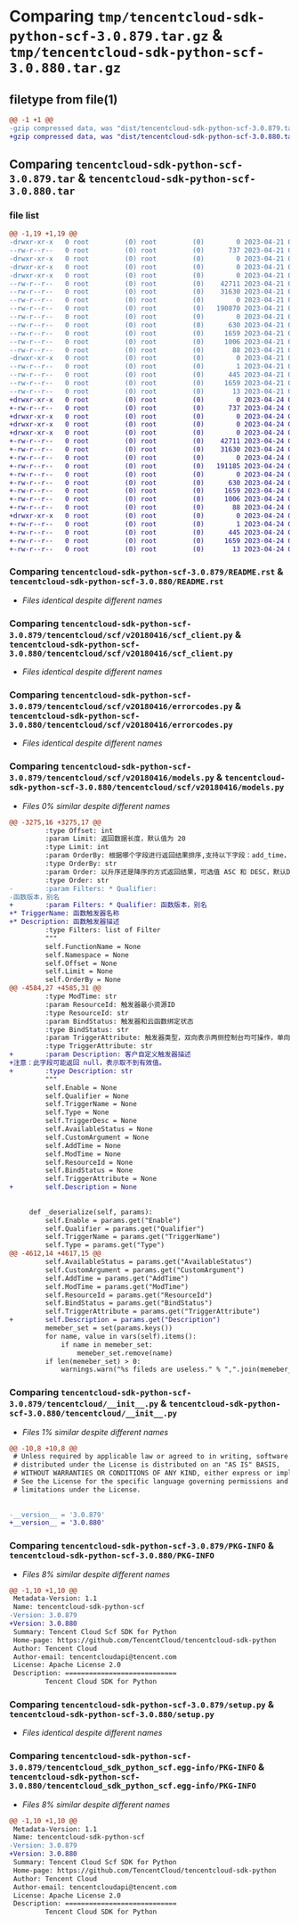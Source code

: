 # Comparing `tmp/tencentcloud-sdk-python-scf-3.0.879.tar.gz` & `tmp/tencentcloud-sdk-python-scf-3.0.880.tar.gz`

## filetype from file(1)

```diff
@@ -1 +1 @@
-gzip compressed data, was "dist/tencentcloud-sdk-python-scf-3.0.879.tar", last modified: Fri Apr 21 00:58:45 2023, max compression
+gzip compressed data, was "dist/tencentcloud-sdk-python-scf-3.0.880.tar", last modified: Mon Apr 24 03:25:32 2023, max compression
```

## Comparing `tencentcloud-sdk-python-scf-3.0.879.tar` & `tencentcloud-sdk-python-scf-3.0.880.tar`

### file list

```diff
@@ -1,19 +1,19 @@
-drwxr-xr-x   0 root         (0) root         (0)        0 2023-04-21 00:58:45.000000 tencentcloud-sdk-python-scf-3.0.879/
--rw-r--r--   0 root         (0) root         (0)      737 2023-04-21 00:58:45.000000 tencentcloud-sdk-python-scf-3.0.879/README.rst
-drwxr-xr-x   0 root         (0) root         (0)        0 2023-04-21 00:58:45.000000 tencentcloud-sdk-python-scf-3.0.879/tencentcloud/
-drwxr-xr-x   0 root         (0) root         (0)        0 2023-04-21 00:58:45.000000 tencentcloud-sdk-python-scf-3.0.879/tencentcloud/scf/
-drwxr-xr-x   0 root         (0) root         (0)        0 2023-04-21 00:58:45.000000 tencentcloud-sdk-python-scf-3.0.879/tencentcloud/scf/v20180416/
--rw-r--r--   0 root         (0) root         (0)    42711 2023-04-21 00:58:45.000000 tencentcloud-sdk-python-scf-3.0.879/tencentcloud/scf/v20180416/scf_client.py
--rw-r--r--   0 root         (0) root         (0)    31630 2023-04-21 00:58:45.000000 tencentcloud-sdk-python-scf-3.0.879/tencentcloud/scf/v20180416/errorcodes.py
--rw-r--r--   0 root         (0) root         (0)        0 2023-04-21 00:58:45.000000 tencentcloud-sdk-python-scf-3.0.879/tencentcloud/scf/v20180416/__init__.py
--rw-r--r--   0 root         (0) root         (0)   190870 2023-04-21 00:58:45.000000 tencentcloud-sdk-python-scf-3.0.879/tencentcloud/scf/v20180416/models.py
--rw-r--r--   0 root         (0) root         (0)        0 2023-04-21 00:58:45.000000 tencentcloud-sdk-python-scf-3.0.879/tencentcloud/scf/__init__.py
--rw-r--r--   0 root         (0) root         (0)      630 2023-04-21 00:58:45.000000 tencentcloud-sdk-python-scf-3.0.879/tencentcloud/__init__.py
--rw-r--r--   0 root         (0) root         (0)     1659 2023-04-21 00:58:45.000000 tencentcloud-sdk-python-scf-3.0.879/PKG-INFO
--rw-r--r--   0 root         (0) root         (0)     1006 2023-04-21 00:58:45.000000 tencentcloud-sdk-python-scf-3.0.879/setup.py
--rw-r--r--   0 root         (0) root         (0)       88 2023-04-21 00:58:45.000000 tencentcloud-sdk-python-scf-3.0.879/setup.cfg
-drwxr-xr-x   0 root         (0) root         (0)        0 2023-04-21 00:58:45.000000 tencentcloud-sdk-python-scf-3.0.879/tencentcloud_sdk_python_scf.egg-info/
--rw-r--r--   0 root         (0) root         (0)        1 2023-04-21 00:58:45.000000 tencentcloud-sdk-python-scf-3.0.879/tencentcloud_sdk_python_scf.egg-info/dependency_links.txt
--rw-r--r--   0 root         (0) root         (0)      445 2023-04-21 00:58:45.000000 tencentcloud-sdk-python-scf-3.0.879/tencentcloud_sdk_python_scf.egg-info/SOURCES.txt
--rw-r--r--   0 root         (0) root         (0)     1659 2023-04-21 00:58:45.000000 tencentcloud-sdk-python-scf-3.0.879/tencentcloud_sdk_python_scf.egg-info/PKG-INFO
--rw-r--r--   0 root         (0) root         (0)       13 2023-04-21 00:58:45.000000 tencentcloud-sdk-python-scf-3.0.879/tencentcloud_sdk_python_scf.egg-info/top_level.txt
+drwxr-xr-x   0 root         (0) root         (0)        0 2023-04-24 03:25:32.000000 tencentcloud-sdk-python-scf-3.0.880/
+-rw-r--r--   0 root         (0) root         (0)      737 2023-04-24 03:25:32.000000 tencentcloud-sdk-python-scf-3.0.880/README.rst
+drwxr-xr-x   0 root         (0) root         (0)        0 2023-04-24 03:25:32.000000 tencentcloud-sdk-python-scf-3.0.880/tencentcloud/
+drwxr-xr-x   0 root         (0) root         (0)        0 2023-04-24 03:25:32.000000 tencentcloud-sdk-python-scf-3.0.880/tencentcloud/scf/
+drwxr-xr-x   0 root         (0) root         (0)        0 2023-04-24 03:25:32.000000 tencentcloud-sdk-python-scf-3.0.880/tencentcloud/scf/v20180416/
+-rw-r--r--   0 root         (0) root         (0)    42711 2023-04-24 03:25:32.000000 tencentcloud-sdk-python-scf-3.0.880/tencentcloud/scf/v20180416/scf_client.py
+-rw-r--r--   0 root         (0) root         (0)    31630 2023-04-24 03:25:32.000000 tencentcloud-sdk-python-scf-3.0.880/tencentcloud/scf/v20180416/errorcodes.py
+-rw-r--r--   0 root         (0) root         (0)        0 2023-04-24 03:25:32.000000 tencentcloud-sdk-python-scf-3.0.880/tencentcloud/scf/v20180416/__init__.py
+-rw-r--r--   0 root         (0) root         (0)   191185 2023-04-24 03:25:32.000000 tencentcloud-sdk-python-scf-3.0.880/tencentcloud/scf/v20180416/models.py
+-rw-r--r--   0 root         (0) root         (0)        0 2023-04-24 03:25:32.000000 tencentcloud-sdk-python-scf-3.0.880/tencentcloud/scf/__init__.py
+-rw-r--r--   0 root         (0) root         (0)      630 2023-04-24 03:25:32.000000 tencentcloud-sdk-python-scf-3.0.880/tencentcloud/__init__.py
+-rw-r--r--   0 root         (0) root         (0)     1659 2023-04-24 03:25:32.000000 tencentcloud-sdk-python-scf-3.0.880/PKG-INFO
+-rw-r--r--   0 root         (0) root         (0)     1006 2023-04-24 03:25:32.000000 tencentcloud-sdk-python-scf-3.0.880/setup.py
+-rw-r--r--   0 root         (0) root         (0)       88 2023-04-24 03:25:32.000000 tencentcloud-sdk-python-scf-3.0.880/setup.cfg
+drwxr-xr-x   0 root         (0) root         (0)        0 2023-04-24 03:25:32.000000 tencentcloud-sdk-python-scf-3.0.880/tencentcloud_sdk_python_scf.egg-info/
+-rw-r--r--   0 root         (0) root         (0)        1 2023-04-24 03:25:32.000000 tencentcloud-sdk-python-scf-3.0.880/tencentcloud_sdk_python_scf.egg-info/dependency_links.txt
+-rw-r--r--   0 root         (0) root         (0)      445 2023-04-24 03:25:32.000000 tencentcloud-sdk-python-scf-3.0.880/tencentcloud_sdk_python_scf.egg-info/SOURCES.txt
+-rw-r--r--   0 root         (0) root         (0)     1659 2023-04-24 03:25:32.000000 tencentcloud-sdk-python-scf-3.0.880/tencentcloud_sdk_python_scf.egg-info/PKG-INFO
+-rw-r--r--   0 root         (0) root         (0)       13 2023-04-24 03:25:32.000000 tencentcloud-sdk-python-scf-3.0.880/tencentcloud_sdk_python_scf.egg-info/top_level.txt
```

### Comparing `tencentcloud-sdk-python-scf-3.0.879/README.rst` & `tencentcloud-sdk-python-scf-3.0.880/README.rst`

 * *Files identical despite different names*

### Comparing `tencentcloud-sdk-python-scf-3.0.879/tencentcloud/scf/v20180416/scf_client.py` & `tencentcloud-sdk-python-scf-3.0.880/tencentcloud/scf/v20180416/scf_client.py`

 * *Files identical despite different names*

### Comparing `tencentcloud-sdk-python-scf-3.0.879/tencentcloud/scf/v20180416/errorcodes.py` & `tencentcloud-sdk-python-scf-3.0.880/tencentcloud/scf/v20180416/errorcodes.py`

 * *Files identical despite different names*

### Comparing `tencentcloud-sdk-python-scf-3.0.879/tencentcloud/scf/v20180416/models.py` & `tencentcloud-sdk-python-scf-3.0.880/tencentcloud/scf/v20180416/models.py`

 * *Files 0% similar despite different names*

```diff
@@ -3275,16 +3275,17 @@
         :type Offset: int
         :param Limit: 返回数据长度，默认值为 20
         :type Limit: int
         :param OrderBy: 根据哪个字段进行返回结果排序,支持以下字段：add_time，mod_time，默认mod_time
         :type OrderBy: str
         :param Order: 以升序还是降序的方式返回结果，可选值 ASC 和 DESC，默认DESC
         :type Order: str
-        :param Filters: * Qualifier:
-函数版本，别名
+        :param Filters: * Qualifier: 函数版本，别名
+* TriggerName: 函数触发器名称
+* Description: 函数触发器描述
         :type Filters: list of Filter
         """
         self.FunctionName = None
         self.Namespace = None
         self.Offset = None
         self.Limit = None
         self.OrderBy = None
@@ -4584,27 +4585,31 @@
         :type ModTime: str
         :param ResourceId: 触发器最小资源ID
         :type ResourceId: str
         :param BindStatus: 触发器和云函数绑定状态
         :type BindStatus: str
         :param TriggerAttribute: 触发器类型，双向表示两侧控制台均可操作，单向表示SCF控制台单向创建
         :type TriggerAttribute: str
+        :param Description: 客户自定义触发器描述
+注意：此字段可能返回 null，表示取不到有效值。
+        :type Description: str
         """
         self.Enable = None
         self.Qualifier = None
         self.TriggerName = None
         self.Type = None
         self.TriggerDesc = None
         self.AvailableStatus = None
         self.CustomArgument = None
         self.AddTime = None
         self.ModTime = None
         self.ResourceId = None
         self.BindStatus = None
         self.TriggerAttribute = None
+        self.Description = None
 
 
     def _deserialize(self, params):
         self.Enable = params.get("Enable")
         self.Qualifier = params.get("Qualifier")
         self.TriggerName = params.get("TriggerName")
         self.Type = params.get("Type")
@@ -4612,14 +4617,15 @@
         self.AvailableStatus = params.get("AvailableStatus")
         self.CustomArgument = params.get("CustomArgument")
         self.AddTime = params.get("AddTime")
         self.ModTime = params.get("ModTime")
         self.ResourceId = params.get("ResourceId")
         self.BindStatus = params.get("BindStatus")
         self.TriggerAttribute = params.get("TriggerAttribute")
+        self.Description = params.get("Description")
         memeber_set = set(params.keys())
         for name, value in vars(self).items():
             if name in memeber_set:
                 memeber_set.remove(name)
         if len(memeber_set) > 0:
             warnings.warn("%s fileds are useless." % ",".join(memeber_set))
```

### Comparing `tencentcloud-sdk-python-scf-3.0.879/tencentcloud/__init__.py` & `tencentcloud-sdk-python-scf-3.0.880/tencentcloud/__init__.py`

 * *Files 1% similar despite different names*

```diff
@@ -10,8 +10,8 @@
 # Unless required by applicable law or agreed to in writing, software
 # distributed under the License is distributed on an "AS IS" BASIS,
 # WITHOUT WARRANTIES OR CONDITIONS OF ANY KIND, either express or implied.
 # See the License for the specific language governing permissions and
 # limitations under the License.
 
 
-__version__ = '3.0.879'
+__version__ = '3.0.880'
```

### Comparing `tencentcloud-sdk-python-scf-3.0.879/PKG-INFO` & `tencentcloud-sdk-python-scf-3.0.880/PKG-INFO`

 * *Files 8% similar despite different names*

```diff
@@ -1,10 +1,10 @@
 Metadata-Version: 1.1
 Name: tencentcloud-sdk-python-scf
-Version: 3.0.879
+Version: 3.0.880
 Summary: Tencent Cloud Scf SDK for Python
 Home-page: https://github.com/TencentCloud/tencentcloud-sdk-python
 Author: Tencent Cloud
 Author-email: tencentcloudapi@tencent.com
 License: Apache License 2.0
 Description: ============================
         Tencent Cloud SDK for Python
```

### Comparing `tencentcloud-sdk-python-scf-3.0.879/setup.py` & `tencentcloud-sdk-python-scf-3.0.880/setup.py`

 * *Files identical despite different names*

### Comparing `tencentcloud-sdk-python-scf-3.0.879/tencentcloud_sdk_python_scf.egg-info/PKG-INFO` & `tencentcloud-sdk-python-scf-3.0.880/tencentcloud_sdk_python_scf.egg-info/PKG-INFO`

 * *Files 8% similar despite different names*

```diff
@@ -1,10 +1,10 @@
 Metadata-Version: 1.1
 Name: tencentcloud-sdk-python-scf
-Version: 3.0.879
+Version: 3.0.880
 Summary: Tencent Cloud Scf SDK for Python
 Home-page: https://github.com/TencentCloud/tencentcloud-sdk-python
 Author: Tencent Cloud
 Author-email: tencentcloudapi@tencent.com
 License: Apache License 2.0
 Description: ============================
         Tencent Cloud SDK for Python
```

